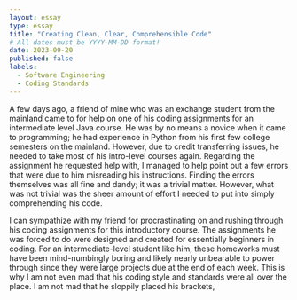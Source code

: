 ```yaml
---
layout: essay
type: essay
title: "Creating Clean, Clear, Comprehensible Code"
# All dates must be YYYY-MM-DD format!
date: 2023-09-20
published: false
labels:
  - Software Engineering
  - Coding Standards
---
```



A few days ago, a friend of mine who was an exchange student from the mainland came to for help on one of his coding assignments for an intermediate level Java course. He was by no means a novice when it came to programming; he had experience in Python from his first few college semesters on the mainland. However, due to credit transferring issues, he needed to take most of his intro-level courses again. Regarding the assignment he requested help with, I managed to help point out a few errors that were due to him misreading his instructions. Finding the errors themselves was all fine and dandy; it was a trivial matter. However, what was not trivial was the sheer amount of effort I needed to put into simply comprehending his code.

I can sympathize with my friend for procrastinating on and rushing through his coding assignments for this introductory course. The assignments he was forced to do were designed and created for essentially beginners in coding. For an intermediate-level student like him, these homeworks must have been mind-numbingly boring and likely nearly unbearable to power through since they were large projects due at the end of each week. This is why I am not even mad that his coding style and standards were all over the place. I am not mad that he sloppily placed his brackets, 